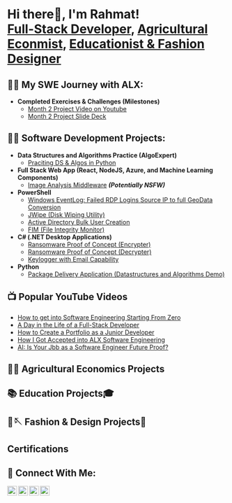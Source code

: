 <h1>Hi there👋, I'm Rahmat! <br/><a href="https://github.com/Zarahhhh">Full-Stack Developer</a>, <a href="https://www.linkedin.com/in/rahmatzakariyyah/">Agricultural Econmist</a>, <a href="www.youtube.com/@rahmatzakariyyah1386">Educationist & Fashion Designer</a></h1>
<h2>👨‍💻 My SWE Journey with ALX:</h2>

- <b>Completed Exercises & Challenges (Milestones)</b>
  - [Month 2 Project Video on Youtube](https://youtu.be/mR0bjTU4a4Y?si=FBZyi2S4q_glJrnP)
  - [Month 2 Project Slide Deck](https://docs.google.com/presentation/d/14YK8kr4wZjEDW3ilp8PSmgLFfaRufMEnJxxSkb6y8Fg/edit?usp=sharing)
<h2>👨‍💻 Software Development Projects:</h2>

- <b>Data Structures and Algorithms Practice (AlgoExpert)</b>
  - [Praciting DS & Algos in Python](https://github.com/Zarahhhh)
- <b>Full Stack Web App (React, NodeJS, Azure, and Machine Learning Components)</b>
  - [Image Analysis Middleware](https://github.com/Zarahhhh) <b><i>(Potentially NSFW)</b></i>
- <b>PowerShell</b>
  - [Windows EventLog: Failed RDP Logins Source IP to full GeoData Conversion](https://github.com/Zarahhhh)
  - [JWipe (Disk Wiping Utility)](https://github.com/Zarahhhh)
  - [Active Directory Bulk User Creation](https://github.com/Zarahhhh)
  - [FIM (File Integrity Monitor)](https://github.com/Zarahhhh)
- <b>C# (.NET Desktop Applications)</b>
  - [Ransomware Proof of Concept (Encrypter)](https://github.com/Zarahhhh)
  - [Ransomware Proof of Concept (Decrypter)](https://github.com/Zarahhhh)
  - [Keylogger with Email Capability](https://github.com/Zarahhhh)
- <b>Python</b>
  - [Package Delivery Application (Datastructures and Algorithms Demo)](https://github.com/Zarahhhh)

<h2>📺 Popular YouTube Videos</h2>

- [How to get into Software Engineering Starting From Zero](www.youtube.com/@rahmatzakariyyah1386)
- [A Day in the Life of a Full-Stack Developer](www.youtube.com/@rahmatzakariyyah1386)
- [How to Create a Portfolio as a Junior Developer](www.youtube.com/@rahmatzakariyyah1386)
- [How I Got Accepted into ALX Software Engineering](www.youtube.com/@rahmatzakariyyah1386)
- [AI: Is Your Jbb as a Software Engineer Future Proof?](www.youtube.com/@rahmatzakariyyah1386)

<h2>👩‍🌾 Agricultural Economics Projects</h2>

<h2>📚 Education Projects🎓</h2>

<h2>🧵🪡 Fashion & Design Projects👠</h2>

<h2>Certifications</h2>

<h2> 🤳 Connect With Me:</h2>

[<img align="left" alt="RahmatZakariyyah | YouTube" width="22px" src="https://cdn.jsdelivr.net/npm/simple-icons@v3/icons/youtube.svg" />][youtube]
[<img align="left" alt="RahmatZakariyyah | Twitter" width="22px" src="https://cdn.jsdelivr.net/npm/simple-icons@v3/icons/twitter.svg" />][twitter]
[<img align="left" alt="RahmatZakariyyah | LinkedIn" width="22px" src="https://cdn.jsdelivr.net/npm/simple-icons@v3/icons/linkedin.svg" />][linkedin]
[<img align="left" alt="RahmatZakariyyah | Instagram" width="22px" src="https://cdn.jsdelivr.net/npm/simple-icons@v3/icons/instagram.svg" />][instagram]

[twitter]: https://twitter.com/Zahraau5
[youtube]: www.youtube.com/@rahmatzakariyyah1386
[instagram]: https://www.instagram.com/zarah_bj/
[linkedin]: https://www.linkedin.com/in/rahmatzakariyyah/


<!--
**Zarahhhh/Zarahhhh** is a ✨ _special_ ✨ repository because its `README.md` (this file) appears on your GitHub profile.

Here are some ideas to get you started:

- 🔭 I’m currently working on ...
- 🌱 I’m currently learning ...
- 👯 I’m looking to collaborate on ...
- 🤔 I’m looking for help with ...
- 💬 Ask me about ...
- 📫 How to reach me: ...
- 😄 Pronouns: ...
- ⚡ Fun fact: ...
-->
